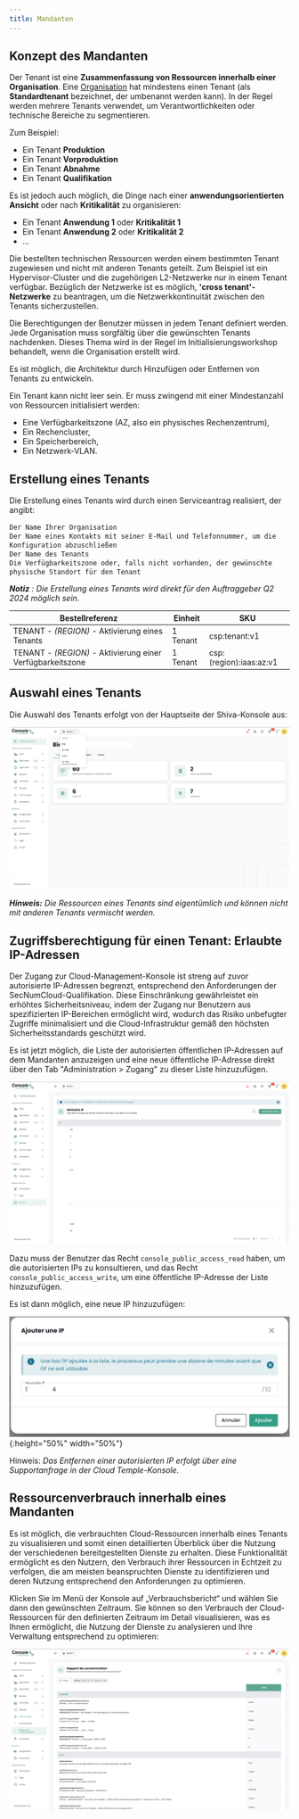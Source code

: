 ```yaml
---
title: Mandanten
---
```


## Konzept des Mandanten
Der Tenant ist eine __Zusammenfassung von Ressourcen innerhalb einer Organisation__. Eine [Organisation](organisations.md) hat mindestens einen Tenant (als __Standardtenant__ bezeichnet, der umbenannt werden kann). In der Regel werden mehrere Tenants verwendet, um Verantwortlichkeiten oder technische Bereiche zu segmentieren.

Zum Beispiel:

- Ein Tenant __Produktion__
- Ein Tenant __Vorproduktion__
- Ein Tenant __Abnahme__
- Ein Tenant __Qualifikation__

Es ist jedoch auch möglich, die Dinge nach einer __anwendungsorientierten Ansicht__ oder nach __Kritikalität__ zu organisieren:

- Ein Tenant __Anwendung 1__ oder __Kritikalität 1__
- Ein Tenant __Anwendung 2__ oder __Kritikalität 2__
- ...

Die bestellten technischen Ressourcen werden einem bestimmten Tenant zugewiesen und nicht mit anderen Tenants geteilt. Zum Beispiel ist ein Hypervisor-Cluster und die zugehörigen L2-Netzwerke nur in einem Tenant verfügbar.
Bezüglich der Netzwerke ist es möglich, __'cross tenant'-Netzwerke__ zu beantragen, um die Netzwerkkontinuität zwischen den Tenants sicherzustellen.

Die Berechtigungen der Benutzer müssen in jedem Tenant definiert werden. Jede Organisation muss sorgfältig über die gewünschten Tenants nachdenken. Dieses Thema wird in der Regel im Initialisierungsworkshop behandelt, wenn die Organisation erstellt wird.

Es ist möglich, die Architektur durch Hinzufügen oder Entfernen von Tenants zu entwickeln.

Ein Tenant kann nicht leer sein. Er muss zwingend mit einer Mindestanzahl von Ressourcen initialisiert werden:

- Eine Verfügbarkeitszone (AZ, also ein physisches Rechenzentrum),
- Ein Rechencluster,
- Ein Speicherbereich,
- Ein Netzwerk-VLAN.

## Erstellung eines Tenants

Die Erstellung eines Tenants wird durch einen Serviceantrag realisiert, der angibt:

    Der Name Ihrer Organisation
    Der Name eines Kontakts mit seiner E-Mail und Telefonnummer, um die Konfiguration abzuschließen
    Der Name des Tenants
    Die Verfügbarkeitszone oder, falls nicht vorhanden, der gewünschte physische Standort für den Tenant

*__Notiz__ : Die Erstellung eines Tenants wird direkt für den Auftraggeber Q2 2024 möglich sein.*

| Bestellreferenz                                                | Einheit   | SKU                     |  
|--------------------------------------------------------------|-----------|-------------------------|
| TENANT - *(REGION)* - Aktivierung eines Tenants               | 1 Tenant  | csp:tenant:v1           |
| TENANT - *(REGION)* - Aktivierung einer Verfügbarkeitszone    | 1 Tenant  | csp:(region):iaas:az:v1 |


## Auswahl eines Tenants
Die Auswahl des Tenants erfolgt von der Hauptseite der Shiva-Konsole aus:

![](images/shiva_tenant.png)

*__Hinweis:__ Die Ressourcen eines Tenants sind eigentümlich und können nicht mit anderen Tenants vermischt werden.*

## Zugriffsberechtigung für einen Tenant: Erlaubte IP-Adressen
Der Zugang zur Cloud-Management-Konsole ist streng auf zuvor autorisierte IP-Adressen begrenzt, entsprechend den Anforderungen der SecNumCloud-Qualifikation. Diese Einschränkung gewährleistet ein erhöhtes Sicherheitsniveau, indem der Zugang nur Benutzern aus spezifizierten IP-Bereichen ermöglicht wird, wodurch das Risiko unbefugter Zugriffe minimalisiert und die Cloud-Infrastruktur gemäß den höchsten Sicherheitsstandards geschützt wird.

Es ist jetzt möglich, die Liste der autorisierten öffentlichen IP-Adressen auf dem Mandanten anzuzeigen und eine neue öffentliche IP-Adresse direkt über den Tab "Administration > Zugang" zu dieser Liste hinzuzufügen.

![](images/shiva_ip_access_management_01.png)

Dazu muss der Benutzer das Recht `console_public_access_read` haben, um die autorisierten IPs zu konsultieren, und das Recht `console_public_access_write`, um eine öffentliche IP-Adresse der Liste hinzuzufügen.

Es ist dann möglich, eine neue IP hinzuzufügen:

![](images/shiva_ip_access_management_02.png){:height="50%" width="50%"}

Hinweis: *Das Entfernen einer autorisierten IP erfolgt über eine Supportanfrage in der Cloud Temple-Konsole.*

## Ressourcenverbrauch innerhalb eines Mandanten
Es ist möglich, die verbrauchten Cloud-Ressourcen innerhalb eines Tenants zu visualisieren und somit einen detaillierten Überblick über die Nutzung der verschiedenen bereitgestellten Dienste zu erhalten. Diese Funktionalität ermöglicht es den Nutzern, den Verbrauch ihrer Ressourcen in Echtzeit zu verfolgen, die am meisten beanspruchten Dienste zu identifizieren und deren Nutzung entsprechend den Anforderungen zu optimieren.

Klicken Sie im Menü der Konsole auf „Verbrauchsbericht“ und wählen Sie dann den gewünschten Zeitraum. Sie können so den Verbrauch der Cloud-Ressourcen für den definierten Zeitraum im Detail visualisieren, was es Ihnen ermöglicht, die Nutzung der Dienste zu analysieren und Ihre Verwaltung entsprechend zu optimieren:

![](images/shiva_tenant_ressources_01.png)